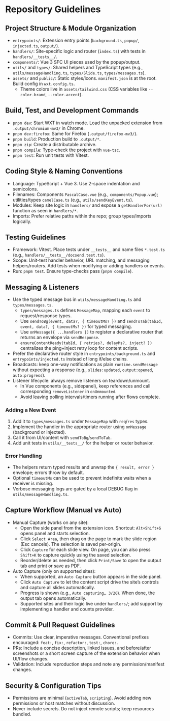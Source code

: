 # Repository Guidelines

## Project Structure & Module Organization
- `entrypoints/`: Extension entry points (`background.ts`, `popup/`, `injected.ts`, `output/`).
- `handlers/`: Site-specific logic and router (`index.ts`) with tests in `handlers/__tests__/`.
- `components/`: Vue 3 SFC UI pieces used by the popup/output.
- `utils/` and `types/`: Shared helpers and TypeScript types (e.g., `utils/messageHandling.ts`, `types/Slide.ts`, `types/messages.ts`).
- `assets/` and `public/`: Static styles/icons. `manifest.json` is at the root. Build config in `wxt.config.ts`.
  - Theme colors live in `assets/tailwind.css` (CSS variables like `--color-brand`, `--color-accent`).

## Build, Test, and Development Commands
- `pnpm dev`: Start WXT in watch mode. Load the unpacked extension from `.output/chromium-mv3/` in Chrome.
- `pnpm dev:firefox`: Same for Firefox (`.output/firefox-mv3/`).
- `pnpm build`: Production build to `.output/*`.
- `pnpm zip`: Create a distributable archive.
- `pnpm compile`: Type-check the project with `vue-tsc`.
- `pnpm test`: Run unit tests with Vitest.

## Coding Style & Naming Conventions
- Language: TypeScript + Vue 3. Use 2-space indentation and semicolons.
- Filenames: Components `PascalCase.vue` (e.g., `components/Popup.vue`); utilities/types `camelCase.ts` (e.g., `utils/sendKeyEvent.ts`).
- Modules: Keep site logic in `handlers/` and expose a `getHandlerFor(url)` function as seen in `handlers/*`.
- Imports: Prefer relative paths within the repo; group types/imports logically.

## Testing Guidelines
- Framework: Vitest. Place tests under `__tests__` and name files `*.test.ts` (e.g., `handlers/__tests__/docsend.test.ts`).
- Scope: Unit-test handler behavior, URL matching, and messaging helpers/routers. Add tests when modifying or adding handlers or events.
- Run: `pnpm test`. Ensure type-checks pass (`pnpm compile`).

## Messaging & Listeners
- Use the typed message bus in `utils/messageHandling.ts` and `types/messages.ts`.
  - `types/messages.ts` defines `MessageMap`, mapping each `event` to request/response types.
  - Use `sendToBg(event, data?, { timeoutMs? })` and `sendToTab(tabId, event, data?, { timeoutMs? })` for typed messaging.
  - Use `onMessage({ ...handlers })` to register a declarative router that returns an envelope via `sendResponse`.
  - `ensureContentReady(tabId, { retries?, delayMs?, inject? })` centralizes the ping+inject retry loop for content scripts.
- Prefer the declarative router style in `entrypoints/background.ts` and `entrypoints/injected.ts` instead of long if/else chains.
- Broadcasts: keep one-way notifications as plain `runtime.sendMessage` without expecting a response (e.g., `slides:updated`, `output:opened`, `auto:progress`).
- Listener lifecycle: always remove listeners on teardown/unmount.
  - In Vue components (e.g., sidepanel), keep references and call corresponding `removeListener` in `onUnmounted`.
  - Avoid leaving polling intervals/timers running after flows complete.

### Adding a New Event
1. Add it to `types/messages.ts` under `MessageMap` with `req`/`res` types.
2. Implement the handler in the appropriate router using `onMessage` (background or injected).
3. Call it from UI/content with `sendToBg`/`sendToTab`.
4. Add unit tests in `utils/__tests__/` for the helper or router behavior.

### Error Handling
- The helpers return typed results and unwrap the `{ result, error }` envelope; errors throw by default.
- Optional `timeoutMs` can be used to prevent indefinite waits when a receiver is missing.
- Verbose messaging logs are gated by a local DEBUG flag in `utils/messageHandling.ts`.

## Capture Workflow (Manual vs Auto)
- Manual Capture (works on any site):
  - Open the side panel from the extension icon. Shortcut: `Alt+Shift+S` opens panel and starts selection.
  - Click `Select Area`, then drag on the page to mark the slide region (Esc cancels). The selection is saved per-origin.
  - Click `Capture` for each slide view. On page, you can also press `Shift+K` to capture quickly using the saved selection.
  - Reorder/delete as needed, then click `Print/Save` to open the output tab and print or save as PDF.
- Auto Capture (only on supported sites):
  - When supported, an `Auto Capture` button appears in the side panel.
  - Click `Auto Capture` to let the content script drive the site’s controls and capture all slides automatically.
  - Progress is shown (e.g., `Auto capturing… 3/20`). When done, the output tab opens automatically.
  - Supported sites and their logic live under `handlers/`; add support by implementing a handler and counts provider.

## Commit & Pull Request Guidelines
- Commits: Use clear, imperative messages. Conventional prefixes encouraged: `feat:`, `fix:`, `refactor:`, `test:`, `chore:`.
- PRs: Include a concise description, linked issues, and before/after screenshots or a short screen capture of the extension behavior when UI/flow changes.
- Validation: Include reproduction steps and note any permission/manifest changes.

## Security & Configuration Tips
- Permissions are minimal (`activeTab`, `scripting`). Avoid adding new permissions or host matches without discussion.
- Never include secrets. Do not inject remote scripts; keep resources bundled.
